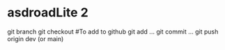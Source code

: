# asdroadLite 2

git branch
git checkout
#To add to github
git add ...
git commit ...
git push origin dev (or main)
